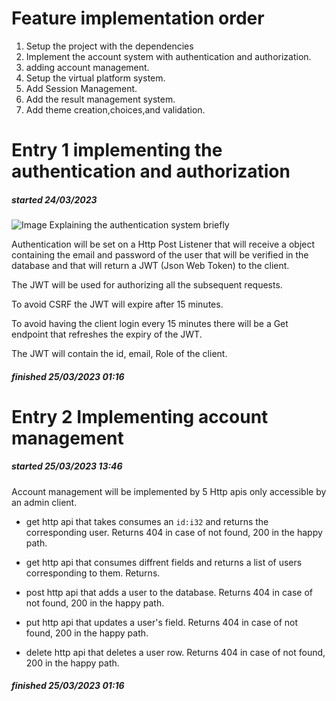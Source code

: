 # Feature implementation order

1. Setup the project with the dependencies
2. Implement the account system with authentication and authorization.
3. adding account management.
3. Setup the virtual platform system.
4. Add Session Management.
5. Add the result management system.
6. Add theme creation,choices,and validation. 



# Entry 1 implementing the authentication and authorization
##### started 24/03/2023 

![Image Explaining the authentication system briefly](https://www.vaadata.com/blog/wp-content/uploads/2016/12/JWT_tokens_EN.png)

Authentication will be set on a Http Post Listener that will receive a object containing the email and password of the user that will be verified in the database and that will return a JWT (Json Web Token) to the client.

The JWT will be used for authorizing all the subsequent requests.

To avoid CSRF the JWT will expire after 15 minutes.

To avoid having the client login every 15 minutes there will be a Get endpoint that refreshes the expiry of the JWT.

The JWT will contain the id, email, Role of the client.
##### finished 25/03/2023 01:16 


# Entry 2 Implementing account management
##### started 25/03/2023 13:46

Account management will be implemented by 5 Http apis only accessible by an admin client.

* get http api that takes consumes an ```id:i32``` and returns the corresponding user. Returns 404 in case of not found, 200 in the happy path.

* get http api that consumes diffrent fields and returns a list of users corresponding to them. Returns.

* post http api that adds a user to the database. Returns 404 in case of not found, 200 in the happy path.

* put http api that updates a user's field. Returns 404 in case of not found, 200 in the happy path.

* delete http api that deletes a user row. Returns 404 in case of not found, 200 in the happy path.


##### finished 25/03/2023 01:16 
